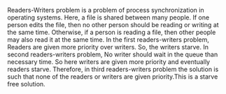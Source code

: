 Readers-Writers problem is a problem of process synchronization in operating systems. Here, a file is shared between many people. If one person edits the file, then no other person should be reading or writing at the same time. Otherwise, if a person is reading a file, then other people may also read it at the same time. In the first readers-writers problem, Readers are given more priority over writers. So, the writers starve. In second readers-writers problem, No writer should wait in the queue than necessary time. So here writers are given more priority and eventually readers starve. Therefore, in third readers-writers problem the solution is such that none of the readers or writers are given priority.This is a starve free solution.
